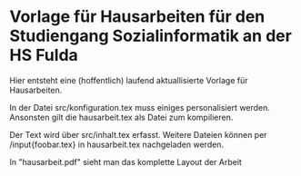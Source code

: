 # Vorlage für Hausarbeiten für den Studiengang Sozialinformatik an der HS Fulda

Hier entsteht eine (hoffentlich) laufend aktuallisierte Vorlage für Hausarbeiten.

In der Datei src/konfiguration.tex muss einiges personalisiert werden. Ansonsten gilt die hausarbeit.tex als Datei zum kompilieren.

Der Text wird über src/inhalt.tex erfasst. Weitere Dateien können per /input{foobar.tex} in hausarbeit.tex nachgeladen werden.

In "hausarbeit.pdf" sieht man das komplette Layout der Arbeit
